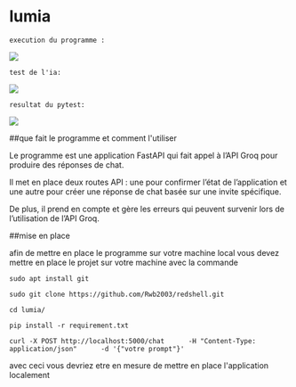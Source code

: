 # lumia

```execution du programme : ```

![](./image/cap1.png)

```test de l'ia:```

![](./image/cap2.png)

```resultat du pytest:```

![](./image/cap3.png)


##que fait le programme et comment l'utiliser 


Le programme est une application FastAPI qui fait appel à l’API Groq pour produire des réponses de chat. 

Il met en place deux routes API : une pour confirmer l’état de l’application et une autre pour créer une réponse de chat basée sur une invite spécifique.

De plus, il prend en compte et gère les erreurs qui peuvent survenir lors de l’utilisation de l’API Groq.

##mise en place 


afin de mettre en place le programme sur votre machine local vous devez mettre en place le projet sur votre machine avec la commande 


```sudo apt install git```

```sudo git clone https://github.com/Rwb2003/redshell.git```

```cd lumia/```

```pip install -r requirement.txt``` 

```curl -X POST http://localhost:5000/chat      -H "Content-Type: application/json"      -d '{"votre prompt"}'```

avec ceci vous devriez etre en mesure de mettre en place l'application localement  
